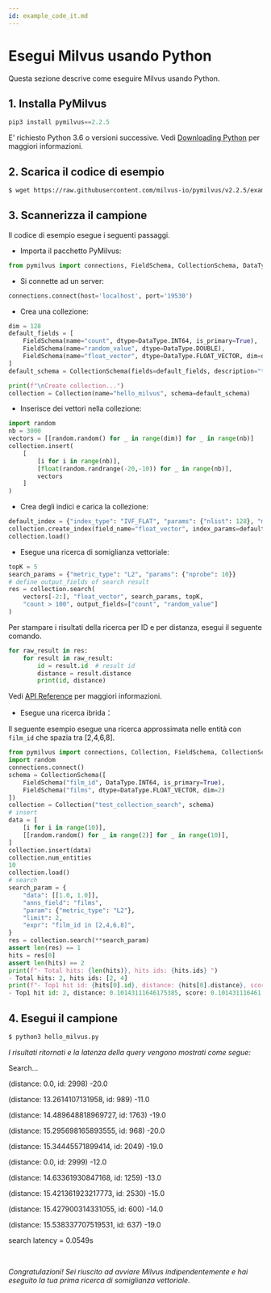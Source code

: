 ```yaml
---
id: example_code_it.md
---
```


# Esegui Milvus usando Python

Questa sezione descrive come eseguire Milvus usando Python.

## 1. Installa PyMilvus

```Python
pip3 install pymilvus==2.2.5
```
<div class="alert note">
E' richiesto Python 3.6 o versioni successive. Vedi <a href="https://wiki.python.org/moin/BeginnersGuide/Download">Downloading Python</a> per maggiori informazioni.
</div>

## 2. Scarica il codice di esempio

```bash
$ wget https://raw.githubusercontent.com/milvus-io/pymilvus/v2.2.5/examples/hello_milvus.py
```

## 3. Scannerizza il campione
Il codice di esempio esegue i seguenti passaggi.

- Importa il pacchetto PyMilvus:
```Python
from pymilvus import connections, FieldSchema, CollectionSchema, DataType, Collection
```

- Si connette ad un server:
```Python
connections.connect(host='localhost', port='19530')
```

- Crea una collezione:
```Python
dim = 128
default_fields = [
    FieldSchema(name="count", dtype=DataType.INT64, is_primary=True),
    FieldSchema(name="random_value", dtype=DataType.DOUBLE),
    FieldSchema(name="float_vector", dtype=DataType.FLOAT_VECTOR, dim=dim)
]
default_schema = CollectionSchema(fields=default_fields, description="test collection")

print(f"\nCreate collection...")
collection = Collection(name="hello_milvus", schema=default_schema)
```

- Inserisce dei vettori nella collezione:
```Python
import random
nb = 3000
vectors = [[random.random() for _ in range(dim)] for _ in range(nb)]
collection.insert(
    [
        [i for i in range(nb)],
        [float(random.randrange(-20,-10)) for _ in range(nb)],
        vectors
    ]
)
```

- Crea degli indici e carica la collezione:
```Python
default_index = {"index_type": "IVF_FLAT", "params": {"nlist": 128}, "metric_type": "L2"}
collection.create_index(field_name="float_vector", index_params=default_index)
collection.load()
```

- Esegue una ricerca di somiglianza vettoriale:
```Python
topK = 5
search_params = {"metric_type": "L2", "params": {"nprobe": 10}}
# define output_fields of search result
res = collection.search(
    vectors[-2:], "float_vector", search_params, topK,
    "count > 100", output_fields=["count", "random_value"]
)
```
Per stampare i risultati della ricerca per ID e per distanza, esegui il seguente comando.
```Python
for raw_result in res:
    for result in raw_result:
        id = result.id  # result id
        distance = result.distance
        print(id, distance)
```
Vedi [API Reference](/api-reference/pymilvus/v2.2.5/results.html) per maggiori informazioni.

- Esegue una ricerca ibrida：
<div class="alert note">
    Il seguente esempio esegue una ricerca approssimata nelle entità con <code>film_id</code> che spazia tra [2,4,6,8].
    </div>

```Python
from pymilvus import connections, Collection, FieldSchema, CollectionSchema, DataType
import random
connections.connect()
schema = CollectionSchema([
    FieldSchema("film_id", DataType.INT64, is_primary=True),
    FieldSchema("films", dtype=DataType.FLOAT_VECTOR, dim=2)
])
collection = Collection("test_collection_search", schema)
# insert
data = [
    [i for i in range(10)],
    [[random.random() for _ in range(2)] for _ in range(10)],
]
collection.insert(data)
collection.num_entities
10
collection.load()
# search
search_param = {
    "data": [[1.0, 1.0]],
    "anns_field": "films",
    "param": {"metric_type": "L2"},
    "limit": 2,
    "expr": "film_id in [2,4,6,8]",
}
res = collection.search(**search_param)
assert len(res) == 1
hits = res[0]
assert len(hits) == 2
print(f"- Total hits: {len(hits)}, hits ids: {hits.ids} ")
- Total hits: 2, hits ids: [2, 4]
print(f"- Top1 hit id: {hits[0].id}, distance: {hits[0].distance}, score: {hits[0].score} ")
- Top1 hit id: 2, distance: 0.10143111646175385, score: 0.101431116461

```

## 4. Esegui il campione
```Python
$ python3 hello_milvus.py
```

*I risultati ritornati e la latenza della query vengono mostrati come segue:*

<div class='result-bock'>
<p>Search...</p>
<p>(distance: 0.0, id: 2998) -20.0</p>
<p>(distance: 13.2614107131958, id: 989) -11.0</p>
<p>(distance: 14.489648818969727, id: 1763) -19.0</p>
<p>(distance: 15.295698165893555, id: 968) -20.0</p>
<p>(distance: 15.34445571899414, id: 2049) -19.0</p>
<p>(distance: 0.0, id: 2999) -12.0</p>
<p>(distance: 14.63361930847168, id: 1259) -13.0</p>
<p>(distance: 15.421361923217773, id: 2530) -15.0</p>
<p>(distance: 15.427900314331055, id: 600) -14.0</p>
<p>(distance: 15.538337707519531, id: 637) -19.0</p>
<p>search latency = 0.0549s</p>
</div>


<br/>


*Congratulazioni! Sei riuscito ad avviare Milvus indipendentemente e hai eseguito la tua prima ricerca di somiglianza vettoriale.*

